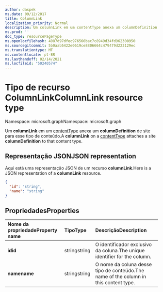 ```yaml
---
author: daspek
ms.date: 09/12/2017
title: ColumnLink
localization_priority: Normal
description: Um columnLink em um contentType anexa um columnDefinition de site para esse tipo de conteúdo.
ms.prod: ''
doc_type: resourcePageType
ms.openlocfilehash: 4087d97dfec976560bac7c8949d34fd962308950
ms.sourcegitcommit: 5b0aab5422e0619ce8806664c479479d223129ec
ms.translationtype: MT
ms.contentlocale: pt-BR
ms.lasthandoff: 02/14/2021
ms.locfileid: "50240574"
---
```

# <a name="columnlink-resource-type"></a><span data-ttu-id="47cd7-103">Tipo de recurso ColumnLink</span><span class="sxs-lookup"><span data-stu-id="47cd7-103">ColumnLink resource type</span></span>

<span data-ttu-id="47cd7-104">Namespace: microsoft.graph</span><span class="sxs-lookup"><span data-stu-id="47cd7-104">Namespace: microsoft.graph</span></span>

<span data-ttu-id="47cd7-105">Um **columnLink** em um [contentType][] anexa um **columnDefinition** de site para esse tipo de conteúdo.</span><span class="sxs-lookup"><span data-stu-id="47cd7-105">A **columnLink** on a [contentType][] attaches a site **columnDefinition** to that content type.</span></span>

[contentType]: contenttype.md

## <a name="json-representation"></a><span data-ttu-id="47cd7-107">Representação JSON</span><span class="sxs-lookup"><span data-stu-id="47cd7-107">JSON representation</span></span>

<span data-ttu-id="47cd7-108">Aqui está uma representação JSON de um recurso **columnLink**.</span><span class="sxs-lookup"><span data-stu-id="47cd7-108">Here is a JSON representation of a **columnLink** resource.</span></span>
<!-- {
  "blockType": "resource",
  "baseType": "microsoft.graph.entity",
  "@odata.type": "microsoft.graph.columnLink" } -->

```json
{
  "id": "string",
  "name": "string"
}
```

## <a name="properties"></a><span data-ttu-id="47cd7-109">Propriedades</span><span class="sxs-lookup"><span data-stu-id="47cd7-109">Properties</span></span>

| <span data-ttu-id="47cd7-110">Nome da propriedade</span><span class="sxs-lookup"><span data-stu-id="47cd7-110">Property name</span></span> | <span data-ttu-id="47cd7-111">Tipo</span><span class="sxs-lookup"><span data-stu-id="47cd7-111">Type</span></span>   | <span data-ttu-id="47cd7-112">Descrição</span><span class="sxs-lookup"><span data-stu-id="47cd7-112">Description</span></span>
|:--------------|:-------|:----------------------------------------------------
| <span data-ttu-id="47cd7-113">**id**</span><span class="sxs-lookup"><span data-stu-id="47cd7-113">**id**</span></span>        | <span data-ttu-id="47cd7-114">string</span><span class="sxs-lookup"><span data-stu-id="47cd7-114">string</span></span> | <span data-ttu-id="47cd7-115">O identificador exclusivo da coluna.</span><span class="sxs-lookup"><span data-stu-id="47cd7-115">The unique identifier for the column.</span></span>
| <span data-ttu-id="47cd7-116">**name**</span><span class="sxs-lookup"><span data-stu-id="47cd7-116">**name**</span></span>      | <span data-ttu-id="47cd7-117">string</span><span class="sxs-lookup"><span data-stu-id="47cd7-117">string</span></span> | <span data-ttu-id="47cd7-118">O nome da coluna desse tipo de conteúdo.</span><span class="sxs-lookup"><span data-stu-id="47cd7-118">The name of the column  in this content type.</span></span>

<!-- {
  "type": "#page.annotation",
  "description": "",
  "keywords": "",
  "section": "documentation",
  "tocPath": "Resources/ColumnLink"
} -->

